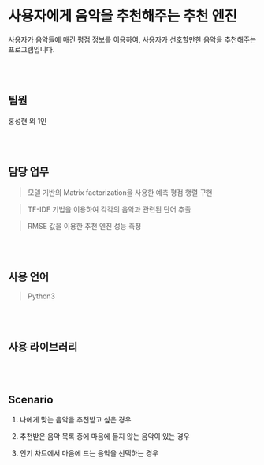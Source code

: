 # 사용자에게 음악을 추천해주는 추천 엔진
사용자가 음악들에 매긴 평점 정보를 이용하여, 사용자가 선호할만한 음악을 추천해주는 프로그램입니다.

</br></br>

## 팀원
  홍성현 외 1인

 </br></br>
 

## 담당 업무
> 모델 기반의 Matrix factorization을 사용한 예측 평점 행렬 구현

> TF-IDF 기법을 이용하여 각각의 음악과 관련된 단어 추출
  
> RMSE 값을 이용한 추천 엔진 성능 측정
> 


</br></br>

## 사용 언어
 > Python3
 
 </br></br>

## 사용 라이브러리
 > 
 
 </br></br>

## Scenario
  1. 나에게 맞는 음악을 추천받고 싶은 경우

  2. 추천받은 음악 목록 중에 마음에 들지 않는 음악이 있는 경우

  3. 인기 차트에서 마음에 드는 음악을 선택하는 경우
